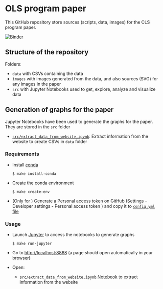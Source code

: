# OLS program paper

This GitHub repository store sources (scripts, data, images) for the OLS program paper.

[![Binder](https://mybinder.org/badge_logo.svg)](https://mybinder.org/v2/gh/open-life-science/ols-program-paper/main)

## Structure of the repository

Folders:
- `data` with CSVs containing the data
- `images` with images generated from the data, and also sources (SVG) for any images in the paper
- `src` with Jupyter Notebooks used to get, explore, analyze and visualize data

## Generation of graphs for the paper

Jupyter Notebooks have been used to generate the graphs for the paper. They are stored in the `src` folder

- [`src/extract_data_from_website.ipynb`](src/extract_data_from_website.ipynb): Extract information from the website to create CSVs in `data` folder

### Requirements

- Install [conda](https://conda.io/miniconda.html)

    ```
    $ make install-conda
    ```

- Create the conda environment

    ```
    $ make create-env
    ```

- (Only for ) Generate a Personal access token on GitHub (Settings - Developer settings - Personal access token ) and copy it to [`config.yml` file](config.yaml)

### Usage

- Launch [Jupyter](https://jupyter.org/) to access the notebooks to generate graphs

    ```
    $ make run-jupyter
    ```

- Go to [http://localhost:8888](http://localhost:8888) (a page should open automatically in your browser)
- Open:
    - [`src/extract_data_from_website.ipynb` Notebook](http://localhost:8888/notebooks/src/extract_data_from_website.ipynb) to extract information from the website